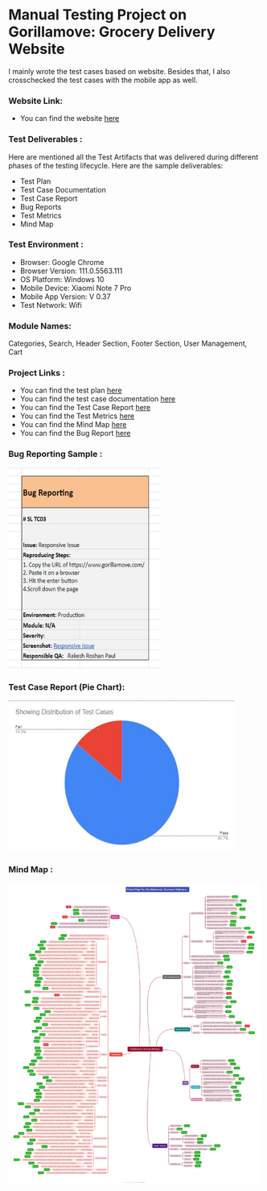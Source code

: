 # Manual Testing Project on Gorillamove: Grocery Delivery Website

I mainly wrote the test cases based on website. Besides that, I also crosschecked the test cases with the mobile app as well.

### Website Link:
- You can find the website [here](https://www.gorillamove.com/)

### Test Deliverables :
Here are mentioned all the Test Artifacts that was delivered during different phases of the testing lifecycle.
Here are the sample deliverables:

- Test Plan
- Test Case Documentation
- Test Case Report
- Bug Reports
- Test Metrics
- Mind Map

### Test Environment : 
- Browser: Google Chrome
- Browser Version: 111.0.5563.111
- OS Platform: Windows 10 
- Mobile Device: Xiaomi Note 7 Pro
- Mobile App Version: V 0.37
- Test Network: Wifi

### Module Names: 
Categories, Search, Header Section, Footer Section, User Management, Cart

### Project Links :
- You can find the test plan [here](https://docs.google.com/document/d/16OW4j6nEZ4obu_Z8QJ6XNcOxhDnvGA-NmW73p-d0YfY/edit?usp=sharing)
- You can find the test case documentation [here](https://docs.google.com/spreadsheets/d/1XdZ6A6kQ1RetJ5HoqL63Ja5C03ZZ6L33HBT6hjSa0XQ/edit?usp=sharing)
- You can find the Test Case Report [here](https://docs.google.com/spreadsheets/d/1XdZ6A6kQ1RetJ5HoqL63Ja5C03ZZ6L33HBT6hjSa0XQ/edit?usp=sharing)
- You can find the Test Metrics [here](https://docs.google.com/spreadsheets/d/1XdZ6A6kQ1RetJ5HoqL63Ja5C03ZZ6L33HBT6hjSa0XQ/edit?usp=sharing)
- You can find the Mind Map [here](https://github.com/Rakesh6430/Manual_Testing_Project_on_Gorilla_Move_Grocery/blob/main/Gorillamove_Grocery%20Delivery.png)
- You can find the Bug Report [here](https://docs.google.com/spreadsheets/d/1XdZ6A6kQ1RetJ5HoqL63Ja5C03ZZ6L33HBT6hjSa0XQ/edit?usp=sharing)

### Bug Reporting Sample :

<img src= "https://github.com/Rakesh6430/Manual_Testing_Project_on_Gorilla_Move_Grocery/blob/main/Bug%20Report%20Sample.jpg" height = "400" width="300" >

### Test Case Report (Pie Chart):

<img src= "https://github.com/Rakesh6430/Manual_Testing_Project_on_Gorilla_Move_Grocery/blob/main/Test%20Case%20Report%20Pie%20Chart.jpg" height = "300" width="450" >

### Mind Map :

<img src= "https://github.com/Rakesh6430/Manual_Testing_Project_on_Gorilla_Move_Grocery/blob/main/Gorillamove_Grocery%20Delivery.png" height = "600" width="500" >

